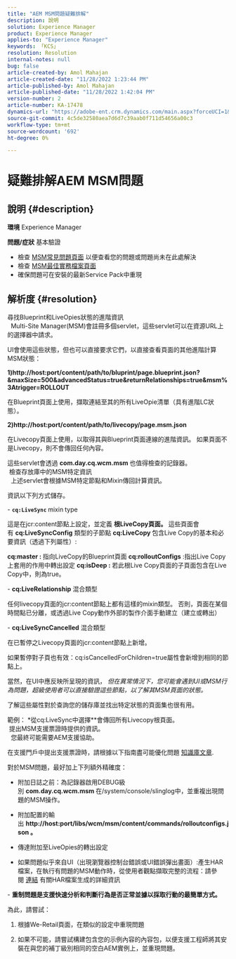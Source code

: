 ```yaml
---
title: "AEM MSM問題疑難排解"
description: 說明
solution: Experience Manager
product: Experience Manager
applies-to: "Experience Manager"
keywords: 「KCS」
resolution: Resolution
internal-notes: null
bug: false
article-created-by: Amol Mahajan
article-created-date: "11/28/2022 1:23:44 PM"
article-published-by: Amol Mahajan
article-published-date: "11/28/2022 1:42:04 PM"
version-number: 2
article-number: KA-17478
dynamics-url: "https://adobe-ent.crm.dynamics.com/main.aspx?forceUCI=1&pagetype=entityrecord&etn=knowledgearticle&id=985a0ddf-1f6f-ed11-9561-6045bd006a22"
source-git-commit: 4c5de32580aea7d6d7c39aab0f711d54656a00c3
workflow-type: tm+mt
source-wordcount: '692'
ht-degree: 0%

---
```


# 疑難排解AEM MSM問題

## 說明 {#description}

<b>環境</b>
Experience Manager


<b>問題/症狀</b>
基本驗證



- 檢查 [MSM常見問題頁面](https://helpx.adobe.com/experience-manager/kb/index/msm_faq.html) 以便查看您的問題或問題尚未在此處解決
- 檢查 [MSM最佳實務檔案頁面](https://experienceleague.adobe.com/docs/experience-manager-65/administering/introduction/msm-best-practices.html?lang=en)
- 確保問題可在安裝的最新Service Pack中重現



## 解析度 {#resolution}

尋找Blueprint和LiveOpies狀態的進階資訊<br> 
Multi-Site Manager(MSM)會註冊多個servlet，這些servlet可以在資源URL上的選擇器中請求。

UI會使用這些狀態，但也可以直接要求它們，以直接查看頁面的其他進階計算MSM狀態：

<b>1)http://host:port/content/path/to/bluprint/page.blueprint.json?&amp;maxSize=500&amp;advancedStatus=true&amp;returnRelationships=true&amp;msm%3Atrigger=ROLLOUT</b>

在Blueprint頁面上使用，擷取連結至其的所有LiveOpie清單（具有進階LC狀態）。



<b>2)http://host:port/content/path/to/livecopy/page.msm.json</b>

在Livecopy頁面上使用，以取得其與Blueprint頁面連線的進階資訊。
如果頁面不是Livecopy，則不會傳回任何內容。



這些servlet會透過 <b>com.day.cq.wcm.msm </b>也值得檢查的記錄器。
<br> 檢查存放庫中的MSM特定資訊<br> 
上述servlet會根據MSM特定節點和Mixin傳回計算資訊。

資訊以下列方式儲存。

- <b>`cq:LiveSync` </b>mixin<b> </b>type

這是在jcr:content節點上設定，並定義 <b>根LiveCopy頁面。</b>
這些頁面會有 <b>cq:LiveSyncConfig</b> 類型的子節點 <b>cq:LiveCopy </b>包含Live Copy的基本和必要資訊（透過下列屬性）:

<b>cq:master : </b>指向LiveCopy的Blueprint頁面
<b>cq:rolloutConfigs</b> :指出Live Copy上套用的作用中轉出設定
<b>cq:isDeep : </b>若此根Live Copy頁面的子頁面包含在Live Copy中，則為true。



- <b>cq:LiveRelationship</b> 混合類型

任何livecopy頁面的jcr:content節點上都有這樣的mixin類型。
否則，頁面在某個時間點已分離，或透過Live Copy動作外部的製作介面手動建立（建立或轉出）



- <b>cq:LiveSyncCancelled</b> 混合類型

在已暫停之Livecopy頁面的jcr:content節點上新增。

如果暫停對子頁也有效：cq:isCancelledForChildren=true屬性會新增到相同的節點上。



當然，在UI中應反映所呈現的資訊， *但在異常情況下，您可能會遇到UI或MSM行為問題，超級使用者可以直接驗證這些節點，以了解其MSM頁面的狀態。*

了解這些屬性對於查詢您的儲存庫並找出特定狀態的頁面集也很有用。

範例： *從cq:LiveSync中選擇\**會傳回所有Livecopy根頁面。
<br> 提出MSM支援票證時提供的資訊。<br> 
您最終可能需要AEM支援協助。

在支援門戶中提出支援票證時，請根據以下指南盡可能優化問題 [知識庫文章](https://helpx.adobe.com/cq/kb/how-to-fully-qualify-a-ticket.html).

對於MSM問題，最好加上下列額外精確度：

- 附加日誌之前：為記錄器啟用DEBUG級別 <b>com.day.cq.wcm.msm </b>在/system/console/slinglog中，並重複出現問題的MSM操作。

- 附加配置的輸出 <b>http://host:port/libs/wcm/msm/content/commands/rolloutconfigs.json 。</b>

- 傳達附加至LiveOpies的轉出設定

- 如果問題似乎來自UI（出現瀏覽器控制台錯誤或UI錯誤彈出畫面）:產生HAR檔案，在執行有問題的MSM動作時，從使用者觀點擷取完整的流程：請參閱 [連結](https://help.tenderapp.com/kb/troubleshooting-your-tender-site/generating-an-har-file) 有關HAR檔案生成的詳細資訊

- <b>重制問題是支援快速分析和判斷行為是否正常並據以採取行動的最簡單方式。</b>

為此，請嘗試：

1) 根據We-Retail頁面，在類似的設定中重現問題

2) 如果不可能，請嘗試構建包含您的示例內容的內容包，以便支援工程師將其安裝在與您的補丁級別相同的空白AEM實例上，並重現問題。
